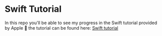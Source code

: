 #  Swift Tutorial

In this repo you'll be able to see my progress in the Swift tutorial provided by Apple 
the tutorial can be found here: [Swift tutorial](https://developer.apple.com/tutorials/swiftui/)
